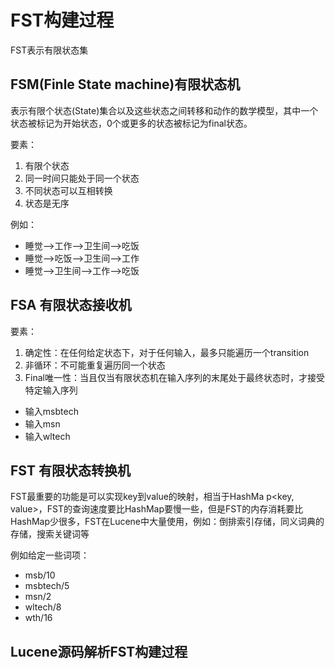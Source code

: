 # FST构建过程

FST表示有限状态集



## FSM(Finle State machine)有限状态机

表示有限个状态(State)集合以及这些状态之间转移和动作的数学模型，其中一个状态被标记为开始状态，0个或更多的状态被标记为final状态。

要素：

1. 有限个状态
2. 同一时间只能处于同一个状态
3. 不同状态可以互相转换
4. 状态是无序

例如：

- 睡觉——>工作——>卫生间——>吃饭
- 睡觉——>吃饭——>卫生间——>工作
- 睡觉——>卫生间——>工作——>吃饭

## FSA 有限状态接收机

要素：

1. 确定性：在任何给定状态下，对于任何输入，最多只能遍历一个transition
2. 非循环：不可能重复遍历同一个状态
3. Final唯一性：当且仅当有限状态机在输入序列的末尾处于最终状态时，才接受特定输入序列

- 输入msbtech
- 输入msn
- 输入wltech

## FST 有限状态转换机

FST最重要的功能是可以实现key到value的映射，相当于HashMa p<key, value>，FST的查询速度要比HashMap要慢一些，但是FST的内存消耗要比HashMap少很多，FST在Lucene中大量使用，例如：倒排索引存储，同义词典的存储，搜索关键词等

例如给定一些词项：

- msb/10
- msbtech/5
- msn/2
- wltech/8
- wth/16

## **Lucene**源码解析FST构建过程



